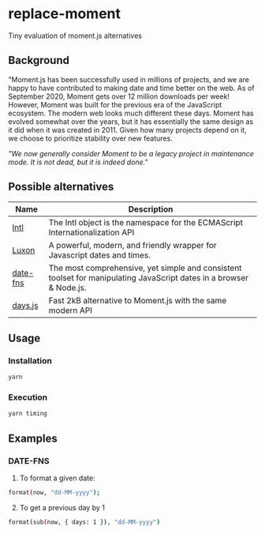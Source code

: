 # replace-moment

Tiny evaluation of moment.js alternatives

## Background

<p>"Moment.js has been successfully used in millions of projects, and we are happy to have contributed to making date and time better on the web. As of September 2020, Moment gets over 12 million downloads per week! However, Moment was built for the previous era of the JavaScript ecosystem. The modern web looks much different these days. Moment has evolved somewhat over the years, but it has essentially the same design as it did when it was created in 2011. Given how many projects depend on it, we choose to prioritize stability over new features.<p>

_"We now generally consider Moment to be a legacy project in maintenance mode. It is not dead, but it is indeed done."_

## Possible alternatives

| Name                                                                                          | Description                                                                                                         |
| --------------------------------------------------------------------------------------------- | ------------------------------------------------------------------------------------------------------------------- |
| [Intl](https://developer.mozilla.org/en-US/docs/Web/JavaScript/Reference/Global_Objects/Intl) | The Intl object is the namespace for the ECMAScript Internationalization API                                        |
| [Luxon](https://moment.github.io/luxon/)                                                      | A powerful, modern, and friendly wrapper for Javascript dates and times.                                            |
| [date-fns](https://date-fns.org/)                                                             | The most comprehensive, yet simple and consistent toolset for manipulating JavaScript dates in a browser & Node.js. |
| [days.js](https://github.com/iamkun/dayjs)                                                    | Fast 2kB alternative to Moment.js with the same modern API                                                          |

## Usage

### Installation

```sh
yarn
```

### Execution

```sh
yarn timing
```

## Examples

### DATE-FNS
1. To format a given date:
```sh
format(now, "dd-MM-yyyy");
```
2. To get a previous day by 1 
```sh
format(sub(now, { days: 1 }), "dd-MM-yyyy")
```
